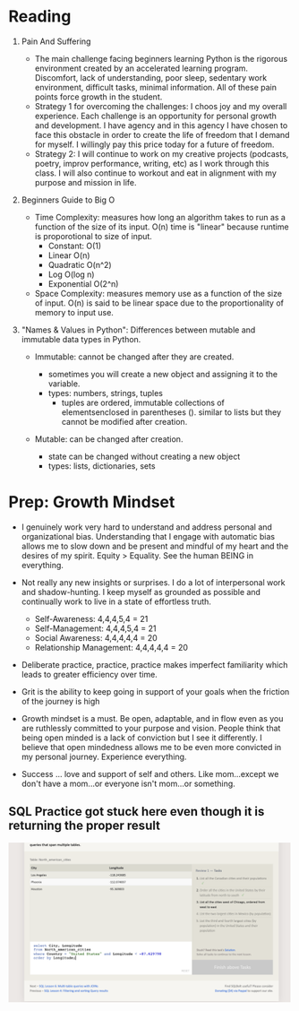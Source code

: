 # Reading

1. Pain And Suffering
   * The main challenge facing beginners learning Python is the rigorous environment created by an accelerated learning program.  Discomfort, lack of understanding, poor sleep, sedentary work environment, difficult tasks, minimal information.  All of these pain points force growth in the student.  
   * Strategy 1 for overcoming the challenges:  I choos joy and my overall experience.  Each challenge is an opportunity for personal growth and development.  I have agency and in this agency I have chosen to face this obstacle in order to create the life of freedom that I demand for myself.  I willingly pay this price today for a future of freedom.
   * Strategy 2:  I will continue to work on my creative projects (podcasts, poetry, improv performance, writing, etc) as I work through this class.  I will also continue to workout and eat in alignment with my purpose and mission in life.

2. Beginners Guide to Big O
   * Time Complexity:  measures how long an algorithm takes to run as a function of the size of its input. O(n) time is "linear" because runtime is proporotional to size of input. 
     * Constant: O(1)
     * Linear O(n)
     * Quadratic O(n^2)
     * Log O(log n)
     * Exponential O(2^n) 
   * Space Complexity:  measures memory use as a function of the size of input.  O(n) is said to be linear space due to the proportionality of memory to input use.

3. "Names & Values in Python": Differences between mutable and immutable data types in Python.
   * Immutable: cannot be changed after they are created.
     * sometimes you will create a new object and assigning it to the variable.  
     * types: numbers, strings, tuples 
       * tuples are ordered, immutable collections of elementsenclosed in parentheses (). similar to lists but they cannot be modified after creation.

   * Mutable: can be changed after creation.  
     * state can be changed without creating a new object
     * types: lists, dictionaries, sets

# Prep: Growth Mindset

* I genuinely work very hard to understand and address personal and organizational bias.  Understanding that I engage with automatic bias allows me to slow down and be present and mindful of my heart and the desires of my spirit.  Equity > Equality.  See the human BEING in everything.

* Not really any new insights or surprises.  I do a lot of interpersonal work and shadow-hunting.  I keep myself as grounded as possible and continually work to live in a state of effortless truth.
   * Self-Awareness: 4,4,4,5,4 = 21
   * Self-Management: 4,4,4,5,4 = 21
   * Social Awareness: 4,4,4,4,4 = 20
   * Relationship Management: 4,4,4,4,4 = 20

* Deliberate practice, practice, practice makes imperfect familiarity which leads to greater efficiency over time.

* Grit is the ability to keep going in support of your goals when the friction of the journey is high

* Growth mindset is a must.  Be open, adaptable, and in flow even as you are ruthlessly committed to your purpose and vision.  People think that being open minded is a lack of conviction but I see it differently.  I believe that open mindedness allows me to be even more convicted in my personal journey.  Experience everything.

* Success ... love and support of self and others.  Like mom...except we don't have a mom...or everyone isn't mom...or something.

## SQL Practice got stuck here even though it is returning the proper result
![SQL Practice](../102/pics/SQLpractice.png)


